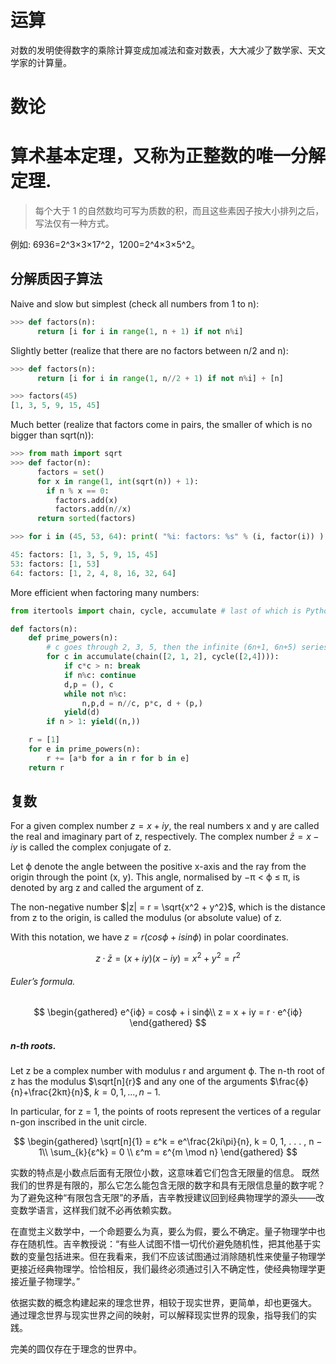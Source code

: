 # 运算

对数的发明使得数字的乘除计算变成加减法和查对数表，大大减少了数学家、天文学家的计算量。

# 数论

# 算术基本定理，又称为正整数的唯一分解定理.

> 每个大于 1 的自然数均可写为质数的积，而且这些素因子按大小排列之后，写法仅有一种方式。

例如: 6936=2^3×3×17^2，1200=2^4×3×5^2。

## 分解质因子算法

Naive and slow but simplest (check all numbers from 1 to n):

```python
>>> def factors(n):
      return [i for i in range(1, n + 1) if not n%i]
```

Slightly better (realize that there are no factors between n/2 and n):

```python
>>> def factors(n):
      return [i for i in range(1, n//2 + 1) if not n%i] + [n]

>>> factors(45)
[1, 3, 5, 9, 15, 45]
```

Much better (realize that factors come in pairs, the smaller of which is no bigger than sqrt(n)):

```python
>>> from math import sqrt
>>> def factor(n):
      factors = set()
      for x in range(1, int(sqrt(n)) + 1):
        if n % x == 0:
          factors.add(x)
          factors.add(n//x)
      return sorted(factors)

>>> for i in (45, 53, 64): print( "%i: factors: %s" % (i, factor(i)) )

45: factors: [1, 3, 5, 9, 15, 45]
53: factors: [1, 53]
64: factors: [1, 2, 4, 8, 16, 32, 64]
```

More efficient when factoring many numbers:

```python
from itertools import chain, cycle, accumulate # last of which is Python 3 only

def factors(n):
    def prime_powers(n):
        # c goes through 2, 3, 5, then the infinite (6n+1, 6n+5) series
        for c in accumulate(chain([2, 1, 2], cycle([2,4]))):
            if c*c > n: break
            if n%c: continue
            d,p = (), c
            while not n%c:
                n,p,d = n//c, p*c, d + (p,)
            yield(d)
        if n > 1: yield((n,))

    r = [1]
    for e in prime_powers(n):
        r += [a*b for a in r for b in e]
    return r
```

## 复数

For a given complex number $z = x+iy$, the real numbers x and y are called the real and imaginary part of z, respectively.
The complex number $\bar z = x − iy$ is called the complex conjugate of z.

Let ϕ denote the angle between the positive x-axis and the ray from the origin through the point (x, y).
This angle, normalised by −π < ϕ ≤ π, is denoted by arg z and called the argument of z.

The non-negative number $|z| = r = \sqrt{x^2 + y^2}$, which is the distance from z to the origin, is called the modulus (or absolute value) of z.

With this notation, we have $z = r (cosϕ + i sin ϕ)$ in polar coordinates.

$$
z · \bar z = (x + iy)(x − iy) = x^2 + y^2 = r^2
$$

###### Euler’s formula.

$$
\begin{gathered}
e^{iϕ} = cosϕ + i sinϕ\\
z = x + iy = r · e^{iϕ}
\end{gathered}
$$

##### n-th roots.

Let z be a complex number with modulus r and argument ϕ. The n-th root of z has the modulus $\sqrt[n]{r}$ and any one of the arguments
$\frac{ϕ}{n}+\frac{2kπ}{n}$, $k = 0, 1, . . . , n−1$.

In particular, for z = 1, the points of roots represent the vertices of a regular n-gon inscribed in the unit
circle.

$$
\begin{gathered}
\sqrt[n]{1} = ε^k = e^\frac{2ki\pi}{n}, k = 0, 1, . . . , n − 1\\
\sum_{k}{ε^k} = 0 \\
ε^m = ε^{m \mod n}
\end{gathered}
$$

实数的特点是小数点后面有无限位小数，这意味着它们包含无限量的信息。
既然我们的世界是有限的，那么它怎么能包含无限的数字和具有无限信息量的数字呢？为了避免这种“有限包含无限”的矛盾，吉辛教授建议回到经典物理学的源头——改变数学语言，这样我们就不必再依赖实数。

在直觉主义数学中，一个命题要么为真，要么为假，要么不确定。量子物理学中也存在随机性。吉辛教授说：“有些人试图不惜一切代价避免随机性，把其他基于实数的变量包括进来。但在我看来，我们不应该试图通过消除随机性来使量子物理学更接近经典物理学。恰恰相反，我们最终必须通过引入不确定性，使经典物理学更接近量子物理学。”

依据实数的概念构建起来的理念世界，相较于现实世界，更简单，却也更强大。
通过理念世界与现实世界之间的映射，可以解释现实世界的现象，指导我们的实践。

完美的圆仅存在于理念的世界中。
